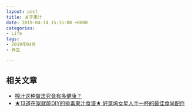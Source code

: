 ```yaml
---
layout: post
title: 关于果汁
date: 2019-04-14 15:15:00 +0800
categories:
- Life
tags:
- 2019年04月
- 养生

---
```


## 相关文章

- [榨汁这种做法究竟有多健康？](https://chinese.mercola.com/%E6%A6%A8%E6%B1%81-%E7%9B%8A%E5%A4%84.aspx)
- [★13道在家就能DIY的排毒果汁食谱★ 好莱坞女星人手一杯的最佳食尚配件](https://www.guruin.com/articles/1043)